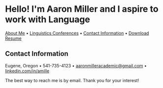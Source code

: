 # Hello! I'm Aaron Miller and I aspire to work with Language

<p>
<a href="https://amille929.github.io/">About Me</a>
• <a href="https://amille929.github.io/docs/conferences">Linguistics Conferences</a>
• <a href="https://amille929.github.io/docs/contact">Contact Information</a>
• <a href="https://github.com/Amille929/Amille929.github.io/files/10572139/A_Miller.resume.docx">Download Resume</a>
</p>

## Contact Information
Eugene, Oregon • 541-735-4123 • [aaronmilleracademic@gmail.com](mailto:aaronmilleracademic@gmail.com) • [linkedin.com/in/amille](https://www.linkedin.com/in/amille/)

The best way to reach me is by email. Thank you for your interest!